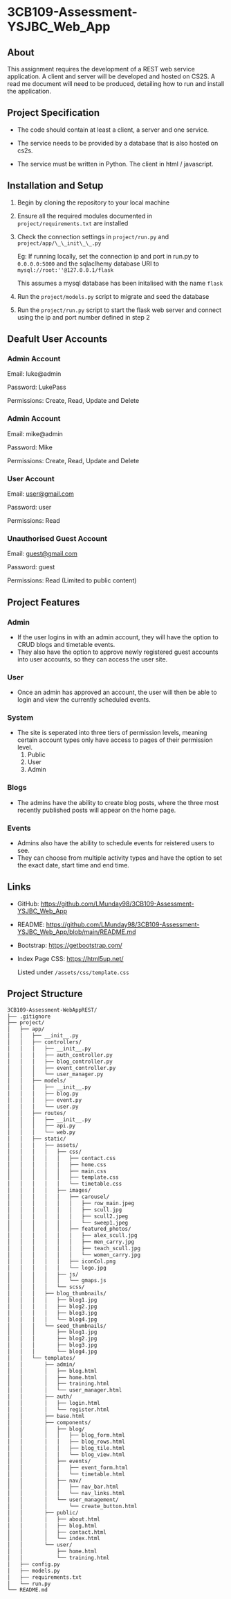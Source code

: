 # 3CB109-Assessment-YSJBC_Web_App

## About

This assignment requires the development of a REST web service application. A client and server will be developed and hosted on CS2S. A read me document will need to be produced, detailing how to run and install the application.

## Project Specification

* The code should contain at least a client, a server and one service.

* The service needs to be provided by a database that is also hosted on cs2s.

* The service must be written in Python. The client in html / javascript.

## Installation and Setup

1. Begin by cloning the repository to your local machine

2. Ensure all the required modules documented in `project/requirements.txt` are installed

3. Check the connection settings in `project/run.py` and `project/app/\_\_init\_\_.py`

   Eg: If running locally, set the connection ip and port in run.py to `0.0.0.0:5000` and the sqlaclhemy database URI to `mysql://root:''@127.0.0.1/flask`
   
   This assumes a mysql database has been initalised with the name `flask`
   
4. Run the `project/models.py` script to migrate and seed the database

5. Run the `project/run.py` script to start the flask web server and connect using the ip and port number defined in step 2

## Deafult User Accounts

### Admin Account
Email: luke@admin

Password: LukePass

Permissions: Create, Read, Update and Delete

### Admin Account
Email: mike@admin

Password: Mike

Permissions: Create, Read, Update and Delete

### User Account
Email: user@gmail.com

Password: user

Permissions: Read

### Unauthorised Guest Account
Email: guest@gmail.com 

Password: guest

Permissions: Read (Limited to public content)

## Project Features

### Admin

* If the user logins in with an admin account, they will have the option to CRUD blogs and timetable events.
* They also have the option to approve newly registered guest accounts into user accounts, so they can access the user site.

### User

* Once an admin has approved an account, the user will then be able to login and view the currently scheduled events.

### System

* The site is seperated into three tiers of permission levels, meaning certain account types only have access to pages of their permission level.
  1. Public
  2. User
  3. Admin

### Blogs

* The admins have the ability to create blog posts, where the three most recently published posts will appear on the home page.

### Events

* Admins also have the ability to schedule events for reistered users to see.
* They can choose from multiple activity types and have the option to set the exact date, start time and end time.

## Links

* GitHub: https://github.com/LMunday98/3CB109-Assessment-YSJBC_Web_App

* README: https://github.com/LMunday98/3CB109-Assessment-YSJBC_Web_App/blob/main/README.md

* Bootstrap: https://getbootstrap.com/

* Index Page CSS: https://html5up.net/
  
  Listed under `/assets/css/template.css`

## Project Structure
``` bash
3CB109-Assessment-WebAppREST/
├── .gitignore
├── project/
│   ├── app/
│   │   ├── __init__.py
│   │   ├── controllers/
│   │   │   ├── __init__.py
│   │   │   ├── auth_controller.py
│   │   │   ├── blog_controller.py
│   │   │   ├── event_controller.py
│   │   │   └── user_manager.py
│   │   ├── models/
│   │   │   ├── __init__.py
│   │   │   ├── blog.py
│   │   │   ├── event.py
│   │   │   └── user.py
│   │   ├── routes/
│   │   │   ├── __init__.py
│   │   │   ├── api.py
│   │   │   └── web.py
│   │   ├── static/
│   │   │   ├── assets/
│   │   │   │   ├── css/
│   │   │   │   │   ├── contact.css
│   │   │   │   │   ├── home.css
│   │   │   │   │   ├── main.css
│   │   │   │   │   ├── template.css
│   │   │   │   │   └── timetable.css
│   │   │   │   ├── images/
│   │   │   │   │   ├── carousel/
│   │   │   │   │   │   ├── row_main.jpeg
│   │   │   │   │   │   ├── scull.jpg
│   │   │   │   │   │   ├── scull2.jpeg
│   │   │   │   │   │   └── sweep1.jpeg
│   │   │   │   │   ├── featured_photos/
│   │   │   │   │   │   ├── alex_scull.jpg
│   │   │   │   │   │   ├── men_carry.jpg
│   │   │   │   │   │   ├── teach_scull.jpg
│   │   │   │   │   │   └── women_carry.jpg
│   │   │   │   │   ├── iconCol.png
│   │   │   │   │   └── logo.jpg
│   │   │   │   ├── js/
│   │   │   │   │   └── gmaps.js
│   │   │   │   └── scss/
│   │   │   ├── blog_thumbnails/
│   │   │   │   ├── blog1.jpg
│   │   │   │   ├── blog2.jpg
│   │   │   │   ├── blog3.jpg
│   │   │   │   └── blog4.jpg
│   │   │   └── seed_thumbnails/
│   │   │       ├── blog1.jpg
│   │   │       ├── blog2.jpg
│   │   │       ├── blog3.jpg
│   │   │       └── blog4.jpg
│   │   └── templates/
│   │       ├── admin/
│   │       │   ├── blog.html
│   │       │   ├── home.html
│   │       │   ├── training.html
│   │       │   └── user_manager.html
│   │       ├── auth/
│   │       │   ├── login.html
│   │       │   └── register.html
│   │       ├── base.html
│   │       ├── components/
│   │       │   ├── blog/
│   │       │   │   ├── blog_form.html
│   │       │   │   ├── blog_rows.html
│   │       │   │   ├── blog_tile.html
│   │       │   │   └── blog_view.html
│   │       │   ├── events/
│   │       │   │   ├── event_form.html
│   │       │   │   └── timetable.html
│   │       │   ├── nav/
│   │       │   │   ├── nav_bar.html
│   │       │   │   └── nav_links.html
│   │       │   └── user_management/
│   │       │       └── create_button.html
│   │       ├── public/
│   │       │   ├── about.html
│   │       │   ├── blog.html
│   │       │   ├── contact.html
│   │       │   └── index.html
│   │       └── user/
│   │           ├── home.html
│   │           └── training.html
│   ├── config.py
│   ├── models.py
│   ├── requirements.txt
│   └── run.py
└── README.md
```
